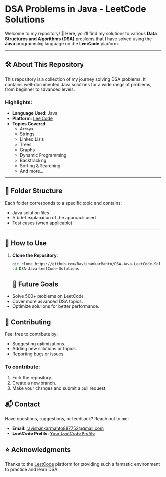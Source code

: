# DSA Problems in Java - LeetCode Solutions

Welcome to my repository! 🚀 Here, you'll find my solutions to various **Data Structures and Algorithms (DSA)** problems that I have solved using the **Java** programming language on the **LeetCode** platform.

---

## 🛠️ About This Repository

This repository is a collection of my journey solving DSA problems. It contains well-documented Java solutions for a wide range of problems, from beginner to advanced levels.

### Highlights:
- **Language Used**: Java
- **Platform**: [LeetCode](https://leetcode.com)
- **Topics Covered**:
  - Arrays
  - Strings
  - Linked Lists
  - Trees
  - Graphs
  - Dynamic Programming
  - Backtracking
  - Sorting & Searching
  - And more...

---

## 📁 Folder Structure


Each folder corresponds to a specific topic and contains:
- Java solution files
- A brief explanation of the approach used
- Test cases (when applicable)

---

## 📝 How to Use

1. **Clone the Repository**:
   ```bash
   git clone https://github.com/RavishankarMahto/DSA-Java-LeetCode-Solutions.git
   cd DSA-Java-LeetCode-Solutions
   ```

   ## 🚀 Future Goals

- Solve 500+ problems on LeetCode.  
- Cover more advanced DSA topics.  
- Optimize solutions for better performance.

## 🤝 Contributing

Feel free to contribute by:  
- Suggesting optimizations.  
- Adding new solutions or topics.  
- Reporting bugs or issues.

### To contribute:
1. Fork the repository.  
2. Create a new branch.  
3. Make your changes and submit a pull request.  

## 📬 Contact

Have questions, suggestions, or feedback? Reach out to me:  
- **Email**: ravishankarmahto887752@gmail.com  
- **LeetCode Profile**: [Your LeetCode Profile](https://leetcode.com/problemset/?difficulty=EASY&page=1)

## ⭐ Acknowledgments

Thanks to the [LeetCode](https://leetcode.com/) platform for providing such a fantastic environment to practice and learn DSA.

